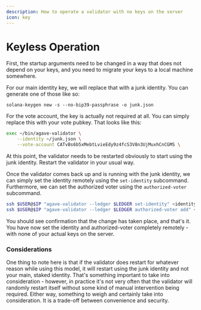 ```yaml
---
description: How to operate a validator with no keys on the server
icon: key
---
```


# Keyless Operation

First, the startup arguments need to be changed in a way that does not depend on your keys, and you need to migrate your keys to a local machine somewhere.

For our main identity key, we will replace that with a junk identity. You can generate one of those like so:

```
solana-keygen new -s --no-bip39-passphrase -o junk.json
```

For the vote account, the key is actually not required at all. You can simply replace this with your vote pubkey. That looks like this:

```bash
exec ~/bin/agave-validator \
    --identity ~/junk.json \
    --vote-account CATvBs6b5xMebtLvieEdy9z4fcS3V8n3UjMuxhCnCGMS \
```

At this point, the validator needs to be restarted obviously to start using the junk identity. Restart the validator in your usual way.

Once the validator comes back up and is running with the junk identity, we can simply set the identity remotely using the `set-identity` subcommand. Furthermore, we can set the authorized voter using the `authorized-voter` subcommand.

```bash
ssh $USER@$IP "agave-validator --ledger $LEDGER set-identity" <identity.json
ssh $USER@$IP "agave-validator --ledger $LEDGER authorized-voter add" <identity.json
```

You should see confirmation that the change has taken place, and that's it. You have now set the identity and authorized-voter completely remotely - with none of your actual keys on the server.

### Considerations

One thing to note here is that if the validator does restart for whatever reason while using this model, it will restart using the junk identity and not your main, staked identity. That's something important to take into consideration - however, in practice it's not very often that the validator will randomly restart itself without some kind of manual intervention being required. Either way, something to weigh and certainly take into consideration. It is a trade-off between convenience and security.

